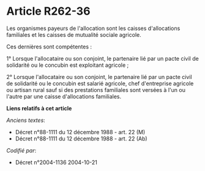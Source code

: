# Article R262-36

Les organismes payeurs de l'allocation sont les caisses d'allocations familiales et les caisses de mutualité sociale
agricole.

Ces dernières sont compétentes :

1° Lorsque l'allocataire ou son conjoint, le partenaire lié par un pacte civil de solidarité ou le concubin est exploitant
agricole ;

2° Lorsque l'allocataire ou son conjoint, le partenaire lié par un pacte civil de solidarité ou le concubin est salarié
agricole, chef d'entreprise agricole ou artisan rural sauf si des prestations familiales sont versées à l'un ou l'autre par
une caisse d'allocations familiales.

**Liens relatifs à cet article**

_Anciens textes_:

  - Décret n°88-1111 du 12 décembre 1988 - art. 22 (M)
  - Décret n°88-1111 du 12 décembre 1988 - art. 22 (Ab)

_Codifié par_:

  - Décret n°2004-1136 2004-10-21
